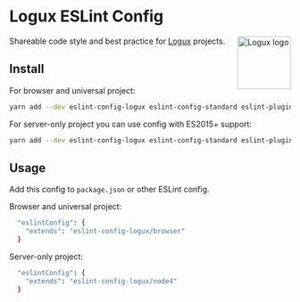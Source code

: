 # Logux ESLint Config

<img align="right" width="95" height="95" title="Logux logo"
     src="https://cdn.rawgit.com/logux/logux/master/logo.svg">

Shareable code style and best practice for [Logux] projects.

[Logux]: https://github.com/logux/logux

## Install

For browser and universal project:

```sh
yarn add --dev eslint-config-logux eslint-config-standard eslint-plugin-promise eslint-plugin-jest eslint-plugin-node eslint-plugin-es5 eslint-plugin-standard eslint-plugin-security eslint-plugin-import eslint
```

For server-only project you can use config with ES2015+ support:

```sh
yarn add --dev eslint-config-logux eslint-config-standard eslint-plugin-promise eslint-plugin-jest eslint-plugin-node eslint-plugin-standard eslint-plugin-security eslint-plugin-import eslint
```

## Usage

Add this config to `package.json` or other ESLint config.

Browser and universal project:

```sh
  "eslintConfig": {
    "extends": "eslint-config-logux/browser"
  }
```

Server-only project:

```sh
  "eslintConfig": {
    "extends": "eslint-config-logux/node4"
  }
```
